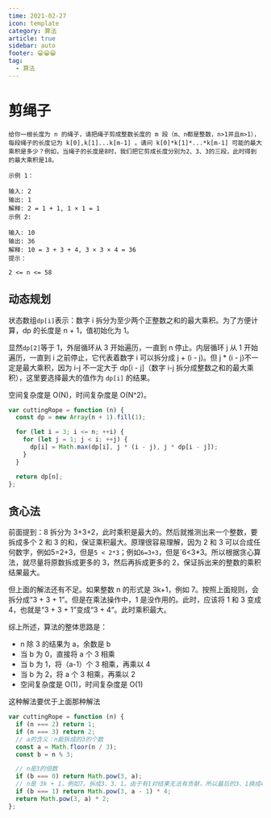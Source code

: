 ```yaml
---
time: 2021-02-27
icon: template
category: 算法
article: true
sidebar: auto
footer: 😁😁😁
tag:
  - 算法
---
```


# 剪绳子

```
给你一根长度为 n 的绳子，请把绳子剪成整数长度的 m 段（m、n都是整数，n>1并且m>1），每段绳子的长度记为 k[0],k[1]...k[m-1] 。请问 k[0]*k[1]*...*k[m-1] 可能的最大乘积是多少？例如，当绳子的长度是8时，我们把它剪成长度分别为2、3、3的三段，此时得到的最大乘积是18。

示例 1：

输入: 2
输出: 1
解释: 2 = 1 + 1, 1 × 1 = 1
示例 2:

输入: 10
输出: 36
解释: 10 = 3 + 3 + 4, 3 × 3 × 4 = 36
提示：

2 <= n <= 58
```

## 动态规划

状态数组`dp[i]`表示：数字 i 拆分为至少两个正整数之和的最大乘积。为了方便计算，dp 的长度是 n + 1，值初始化为 1。

显然`dp[2]`等于 1，外层循环从 3 开始遍历，一直到 n 停止。内层循环 j 从 1 开始遍历，一直到 i 之前停止，它代表着数字 i 可以拆分成 j + (i - j)。但 j \* (i - j)不一定是最大乘积，因为 i-j 不一定大于 dp[i - j]（数字 i-j 拆分成整数之和的最大乘积），这里要选择最大的值作为 `dp[i]` 的结果。

空间复杂度是 O(N)，时间复杂度是 O(N^2)。

```js
var cuttingRope = function (n) {
  const dp = new Array(n + 1).fill(1);

  for (let i = 3; i <= n; ++i) {
    for (let j = 1; j < i; ++j) {
      dp[i] = Math.max(dp[i], j * (i - j), j * dp[i - j]);
    }
  }

  return dp[n];
};
```

## 贪心法

前面提到：8 拆分为 3+3+2，此时乘积是最大的。然后就推测出来一个整数，要拆成多个 2 和 3 的和，保证乘积最大。原理很容易理解，因为 2 和 3 可以合成任何数字，例如5=2+3，但是`5 < 2*3`；例如`6=3+3`，但是`6<3*3。所以根据贪心算法，就尽量将原数拆成更多的 3，然后再拆成更多的 2，保证拆出来的整数的乘积结果最大。

但上面的解法还有不足。如果整数 n 的形式是 3k+1，例如 7。按照上面规则，会拆分成“3 + 3 + 1”。但是在乘法操作中，1 是没作用的。此时，应该将 1 和 3 变成 4，也就是“3 + 3 + 1”变成“3 + 4”。此时乘积最大。

综上所述，算法的整体思路是：

+ n 除 3 的结果为 a，余数是 b
+ 当 b 为 0，直接将 a 个 3 相乘
+ 当 b 为 1，将（a-1）个 3 相乘，再乘以 4
+ 当 b 为 2，将 a 个 3 相乘，再乘以 2
+ 空间复杂度是 O(1)，时间复杂度是 O(1)

这种解法要优于上面那种解法

```js
var cuttingRope = function (n) {
  if (n === 2) return 1;
  if (n === 3) return 2;
  // a的含义：n能拆成的3的个数
  const a = Math.floor(n / 3);
  const b = n % 3;

  // n是3的倍数
  if (b === 0) return Math.pow(3, a);
  // n是 3k + 1，例如7。拆成3、3、1。由于有1对结果无法有贡献，所以最后的3、1换成4
  if (b === 1) return Math.pow(3, a - 1) * 4;
  return Math.pow(3, a) * 2;
};
```


